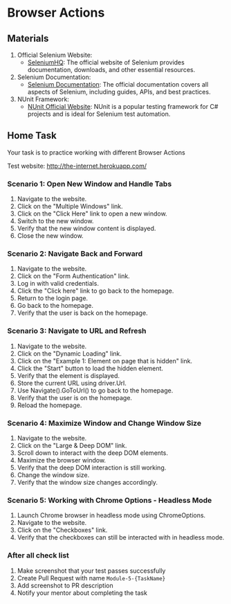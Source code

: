﻿# Browser Actions

## Materials

1. Official Selenium Website:
   - [SeleniumHQ](https://www.selenium.dev/): The official website of Selenium provides documentation, downloads, and other essential resources.
2. Selenium Documentation:
   - [Selenium Documentation](https://www.selenium.dev/documentation/en/): The official documentation covers all aspects of Selenium, including guides, APIs, and best practices.
3. NUnit Framework:
   - [NUnit Official Website](https://nunit.org/): NUnit is a popular testing framework for C# projects and is ideal for Selenium test automation.

## Home Task

Your task is to practice working with different Browser Actions

Test website: http://the-internet.herokuapp.com/

### Scenario 1: Open New Window and Handle Tabs

1. Navigate to the website. 
2. Click on the "Multiple Windows" link.
3. Click on the "Click Here" link to open a new window. 
4. Switch to the new window. 
5. Verify that the new window content is displayed. 
6. Close the new window.

### Scenario 2: Navigate Back and Forward

1. Navigate to the website. 
2. Click on the "Form Authentication" link. 
3. Log in with valid credentials. 
4. Click the "Click here" link to go back to the homepage. 
5. Return to the login page. 
6. Go back to the homepage. 
7. Verify that the user is back on the homepage.

### Scenario 3: Navigate to URL and Refresh

1. Navigate to the website. 
2. Click on the "Dynamic Loading" link. 
3. Click on the "Example 1: Element on page that is hidden" link. 
4. Click the "Start" button to load the hidden element. 
5. Verify that the element is displayed. 
6. Store the current URL using driver.Url. 
7. Use Navigate().GoToUrl() to go back to the homepage. 
8. Verify that the user is on the homepage. 
9. Reload the homepage.

### Scenario 4: Maximize Window and Change Window Size

1. Navigate to the website. 
2. Click on the "Large & Deep DOM" link. 
3. Scroll down to interact with the deep DOM elements. 
4. Maximize the browser window. 
5. Verify that the deep DOM interaction is still working. 
6. Change the window size. 
7. Verify that the window size changes accordingly.

### Scenario 5: Working with Chrome Options - Headless Mode

1. Launch Chrome browser in headless mode using ChromeOptions.
2. Navigate to the website.
3. Click on the "Checkboxes" link.
4. Verify that the checkboxes can still be interacted with in headless mode.

### After all check list

1. Make screenshot that your test passes successfully
2. Create Pull Request with name `Module-5-{TaskName}`
3. Add screenshot to PR description
4. Notify your mentor about completing the task
